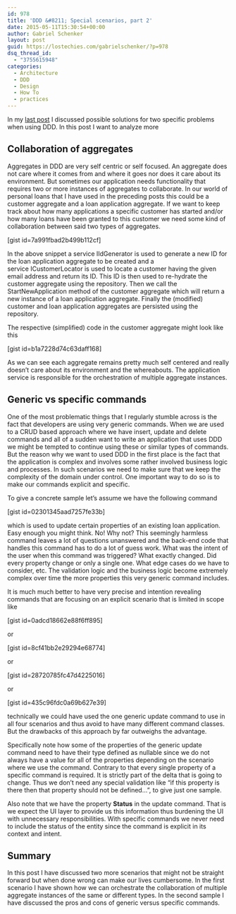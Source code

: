 ```yaml
---
id: 978
title: 'DDD &#8211; Special scenarios, part 2'
date: 2015-05-11T15:30:54+00:00
author: Gabriel Schenker
layout: post
guid: https://lostechies.com/gabrielschenker/?p=978
dsq_thread_id:
  - "3755615948"
categories:
  - Architecture
  - DDD
  - Design
  - How To
  - practices
---
```

In my [last post](https://lostechies.com/gabrielschenker/2015/05/07/ddd-special-scenarios-part-1/ "DDD – Special scenarios, part 1") I discussed possible solutions for two specific problems when using DDD. In this post I want to analyze more

## Collaboration of aggregates

Aggregates in DDD are very self centric or self focused. An aggregate does not care where it comes from and where it goes nor does it care about its environment. But sometimes our application needs functionality that requires two or more instances of aggregates to collaborate. In our world of personal loans that I have used in the preceding posts this could be a customer aggregate and a loan application aggregate. If we want to keep track about how many applications a specific customer has started and/or how many loans have been granted to this customer we need some kind of collaboration between said two types of aggregates.

[gist id=7a991fbad2b499b112cf]

In the above snippet a service IIdGenerator is used to generate a new ID for the loan application aggregate to be created and a service ICustomerLocator is used to locate a customer having the given email address and return its ID. This ID is then used to re-hydrate the customer aggregate using the repository. Then we call the StartNewApplication method of the customer aggregate which will return a new instance of a loan application aggregate. Finally the (modified) customer and loan application aggregates are persisted using the repository.

The respective (simplified) code in the customer aggregate might look like this

[gist id=b1a7228d74c63daff168]

As we can see each aggregate remains pretty much self centered and really doesn&#8217;t care about its environment and the whereabouts. The application service is responsible for the orchestration of multiple aggregate instances.

## Generic vs specific commands

One of the most problematic things that I regularly stumble across is the fact that developers are using very generic commands. When we are used to a CRUD based approach where we have insert, update and delete commands and all of a sudden want to write an application that uses DDD we might be tempted to continue using these or similar types of commands. But the reason why we want to used DDD in the first place is the fact that the application is complex and involves some rather involved business logic and processes. In such scenarios we need to make sure that we keep the complexity of the domain under control. One important way to do so is to make our commands explicit and specific.

To give a concrete sample let&#8217;s assume we have the following command

[gist id=02301345aad7257fe33b]

which is used to update certain properties of an existing loan application. Easy enough you might think. No! Why not? This seemingly harmless command leaves a lot of questions unanswered and the back-end code that handles this command has to do a lot of guess work. What was the intent of the user when this command was triggered? What exactly changed. Did every property change or only a single one. What edge cases do we have to consider, etc. The validation logic and the business logic become extremely complex over time the more properties this very generic command includes.

It is much much better to have very precise and intention revealing commands that are focusing on an explicit scenario that is limited in scope like

[gist id=0adcd18662e88f6ff895]

or

[gist id=8cf41bb2e29294e68774]

or

[gist id=28720785fc47d4225016]

or

[gist id=435c96fdc0a69b627e39]

technically we could have used the one generic update command to use in all four scenarios and thus avoid to have many different command classes. But the drawbacks of this approach by far outweighs the advantage.

Specifically note how some of the properties of the generic update command need to have their type defined as nullable since we do not always have a value for all of the properties depending on the scenario where we use the command. Contrary to that every single property of a specific command is required. It is strictly part of the delta that is going to change. Thus we don&#8217;t need any special validation like &#8220;if this property is there then that property should not be defined&#8230;&#8221;, to give just one sample.

Also note that we have the property **Status** in the update command. That is we expect the UI layer to provide us this information thus burdening the UI with unnecessary responsibilities. With specific commands we never need to include the status of the entity since the command is explicit in its context and intent.

## Summary

In this post I have discussed two more scenarios that might not be straight forward but when done wrong can make our lives cumbersome. In the first scenario I have shown how we can orchestrate the collaboration of multiple aggregate instances of the same or different types. In the second sample I have discussed the pros and cons of generic versus specific commands.